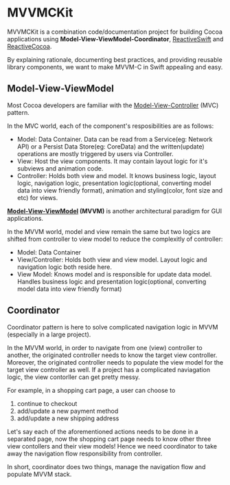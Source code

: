 
# MVVMCKit

MVVMCKit is a combination code/documentation project for building Cocoa
applications using **Model-View-ViewModel-Coordinator**, [ReactiveSwift](https://github.com/ReactiveCocoa/ReactiveSwift) and
[ReactiveCocoa](https://github.com/ReactiveCocoa/ReactiveCocoa).

By explaining rationale, documenting best practices, and providing reusable
library components, we want to make MVVM-C in Swift appealing and easy.

## Model-View-ViewModel

Most Cocoa developers are familiar with the
[Model-View-Controller](http://en.wikipedia.org/wiki/Model-View-Controller)
(MVC) pattern.

In the MVC world, each of the component's resposibilities are as follows:

- Model: Data Container. Data can be read from a Service(eg: Network API) or a Persist Data Store(eg: CoreData) and the written(update) operations are mostly triggered by users via Controller.
- View: Host the view components. It may contain layout logic for it's subviews and animation code.
- Controller: Holds both view and model. It knows business logic, layout logic, navigation logic, presentation logic(optional, converting model data into view friendly format), animation and styling(color, font size and etc) for views.

**[Model-View-ViewModel](http://en.wikipedia.org/wiki/Model-View-ViewModel)
(MVVM)** is another architectural paradigm for GUI applications.

In the MVVM world, model and view remain the same but two logics are shifted from controller to view model to reduce the complexitly of controller:

- Model: Data Container
- View/Controller: Holds both view and view model. Layout logic and navigation logic both reside here.
- View Model: Knows model and is responsible for update data model. Handles business logic and presentation logic(optional, converting model data into view friendly format)

## Coordinator

Coordinator pattern is here to solve complicated navigation logic in MVVM (especially in a large project).

In the MVVM world, in order to navigate from one (view) controller to another, the originated controller needs to know the target view controller.
Moreover, the originated controller needs to populate the view model for the target view controller as well. If a project has a complicated naviagation logic, the view contorller can get pretty messy.

For example, in a shopping cart page, a user can choose to

1. continue to checkout
2. add/update a new payment method
3. add/update a new shipping address

Let's say each of the aforementioned actions needs to be done in a separated page, now the shopping cart page needs to know other three view contollers and their view models! Hence we need coordinator to take away the navigation flow responsibility from controller.

In short, coordinator does two things, manage the navigation flow and populate MVVM stack.
